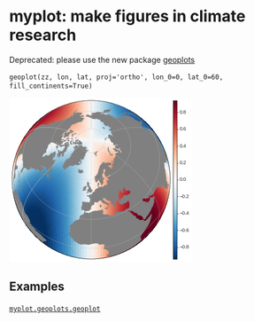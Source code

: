 # myplot: make figures in climate research
Deprecated: please use the new package [geoplots](https://github.com/wy2136/geoplots)

    geoplot(zz, lon, lat, proj='ortho', lon_0=0, lat_0=60, fill_continents=True)
![geoplot_example](examples/geoplot_example.png)

## Examples
[`myplot.geoplots.geoplot`](http://nbviewer.jupyter.org/urls/dl.dropbox.com/s/qga62o38ees5cfs/geoplot_examples.ipynb)

